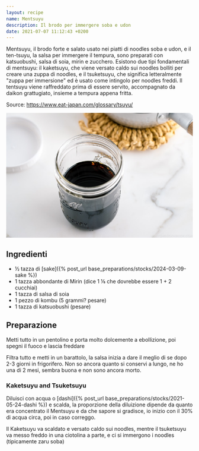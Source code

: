 ```yaml
---
layout: recipe
name: Mentsuyu
description: Il brodo per immergere soba e udon
date: 2021-07-07 11:12:43 +0200
---
```


Mentsuyu, il brodo forte e salato usato nei piatti di noodles soba e udon, e il ten-tsuyu, la salsa per immergere il tempura, sono preparati con katsuobushi, salsa di soia, mirin e zucchero. Esistono due tipi fondamentali di mentsuyu: il kaketsuyu, che viene versato caldo sui noodles bolliti per creare una zuppa di noodles, e il tsuketsuyu, che significa letteralmente "zuppa per immersione" ed è usato come intingolo per noodles freddi. Il tentsuyu viene raffreddato prima di essere servito, accompagnato da daikon grattugiato, insieme a tempura appena fritta.

Source: https://www.eat-japan.com/glossary/tsuyu/

![Mentsuyu](/assets/images/mentsuyu.jpg)

## Ingredienti

- ½ tazza di [sake]({% post_url base_preparations/stocks/2024-03-09-sake %})
- 1 tazza abbondante di Mirin (dice 1 ⅛ che dovrebbe essere 1 + 2 cucchiai)
- 1 tazza di salsa di soia
- 1 pezzo di kombu (5 grammi? pesare)
- 1 tazza di katsuobushi (pesare)

## Preparazione

Metti tutto in un pentolino e porta molto dolcemente a ebollizione, poi spegni il fuoco e lascia freddare

Filtra tutto e metti in un barattolo, la salsa inizia a dare il meglio di se dopo 2-3 giorni in frigorifero. Non so ancora quanto si conservi a lungo, ne ho una di 2 mesi, sembra buona e non sono ancora morto.

### Kaketsuyu and Tsuketsuyu

Diluisci con acqua o [dashi]({% post_url base_preparations/stocks/2021-05-24-dashi %}) e scalda, la proporzione della diluizione dipende da quanto era concentrato il Mentsuyu e da che sapore si gradisce, io inizio con il 30% di acqua circa, poi in caso correggo.

Il Kaketsuyu va scaldato e versato caldo sui noodles, mentre il tsuketsuyu va messo freddo in una ciotolina a parte, e ci si immergono i noodles (tipicamente zaru soba)
